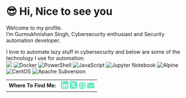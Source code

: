 # :sunglasses: Hi, Nice to see you

Welcome to my profile.  
I’m Gurmukhnishan Singh, Cybersecurity enthusiast and Security automation developer.   

I love to automate lazy stuff in cybersecurity and below are some of the technology I use for automation:  
<img src="https://img.shields.io/badge/python-3670A0?style=for-the-badge&logo=python&logoColor=ffdd54" width="72"> <img alt="Docker" src="https://img.shields.io/badge/-Docker-46a2f1?style=flat-square&logo=docker&logoColor=white" width="70"/> <img alt="PowerShell" src="https://img.shields.io/badge/PowerShell-%235391FE.svg?style=for-the-badge&logo=powershell&logoColor=white" width="100"> <img alt="JavaScript" src="https://img.shields.io/badge/javascript-%23323330.svg?style=for-the-badge&logo=javascript&logoColor=%23F7DF1E" width="100">
<img alt="Jupyter Notebook" src="https://img.shields.io/badge/jupyter-%23FA0F00.svg?style=for-the-badge&logo=jupyter&logoColor=white" width="80"> <img alt="Alpine" src="https://img.shields.io/badge/Alpine_Linux-%230D597F.svg?style=for-the-badge&logo=alpine-linux&logoColor=white" width="110"> <img alt="CentOS" src="https://img.shields.io/badge/cent%20os-002260?style=for-the-badge&logo=centos&logoColor=F0F0F0" width="80"> <img alt="Apache Subversion" src="https://img.shields.io/badge/subversion-%23809CC9.svg?style=for-the-badge&logo=subversion&logoColor=white" width="90">
<p>
<table>
<tr>
<td>
<b>Where To Find Me: </b> 
</td>
<td>
<a href="https://www.linkedin.com/in/gurmukhnishan-singh/"><img src="./icons/linkedin.svg" alt="LinkedIn" width="20"></a>
<a href="https://twitter.com/g_nishan_singh"><img src="./icons/twitter.svg" alt="Twitter" width="20"/></a>
<a href="https://info.g-nishansingh.com"><img src="./icons/website.svg" alt="Website" width="20"/></a>
<a href="https://info.g-nishansingh.com"><img src="./icons/email.svg" alt="email" width="20"/></a>
</td>
</table>
</p>